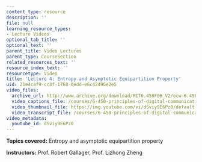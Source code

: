 ```yaml
---
content_type: resource
description: ''
file: null
learning_resource_types:
- Lecture Videos
optional_tab_title: ''
optional_text: ''
parent_title: Video Lectures
parent_type: CourseSection
related_resources_text: ''
resource_index_text: ''
resourcetype: Video
title: 'Lecture 4: Entropy and Asymptotic Equipartition Property'
uid: 21e4caf9-cc4f-1768-0edd-e6c42496e2e5
video_files:
  archive_url: http://www.archive.org/download/MIT6.450F06_V2/ocw-6.450-f06-2003-09-15_300k.mp4
  video_captions_file: /courses/6-450-principles-of-digital-communications-i-fall-2006/f938442be8e150a1a131c4eee1c3547c_dSviy9E6Pz0.vtt
  video_thumbnail_file: https://img.youtube.com/vi/dSviy9E6Pz0/default.jpg
  video_transcript_file: /courses/6-450-principles-of-digital-communications-i-fall-2006/46e90c5c9af7b1c504524d91cdd86ea7_dSviy9E6Pz0.pdf
video_metadata:
  youtube_id: dSviy9E6Pz0
---
```


**Topics covered:** Entropy and asymptotic equipartition property

**Instructors:** Prof. Robert Gallager, Prof. Lizhong Zheng